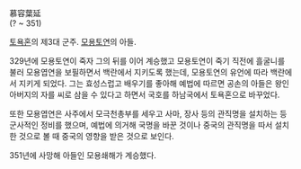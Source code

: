 慕容葉延  
(? ~ 351)

[토욕혼](%ED%86%A0%EC%9A%95%ED%98%BC.md)의 제3대 군주.
[모용토연](%EB%AA%A8%EC%9A%A9%ED%86%A0%EC%97%B0.md)의 아들.

329년에 모용토연이 죽자 그의 뒤를 이어 계승했고 모용토연이 죽기 직전에 흘굴니를 불러 모용엽연을 보필하면서 백란에서 지키도록 했는데,
모용토연의 유언에 따라 백란에서 지키게 되었다. 그는 효성스럽고 배우기를 좋아해 예법에 따르면 공손의 아들은 왕인 아버지의 자를 씨로 삼을
수 있다고 하면서 국호를 하남국에서 토욕혼으로 바꾸었다.

또한 모용엽연은 사주에서 모극천총부를 세우고 사마, 장사 등의 관직명을 설치하는 등 군사적인 정비를 했으며, 예법에 의거해 국명을 바꾼
것이나 중국의 관직명을 따서 설치한 것으로 볼 때 중국의 영향을 받은 것으로 보인다.

351년에 사망해 아들인 모용쇄해가 계승했다.

